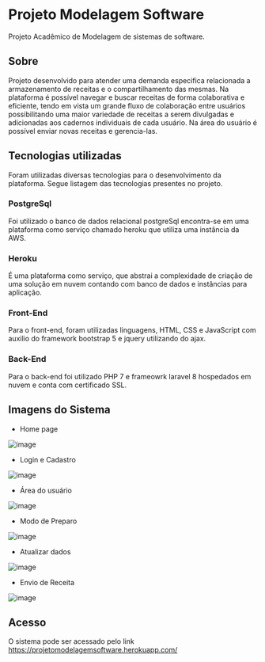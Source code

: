 # Projeto Modelagem Software
Projeto Acadêmico de Modelagem de sistemas de software.

## Sobre
Projeto desenvolvido para atender uma demanda especifica relacionada a armazenamento de receitas e o compartilhamento das mesmas. Na plataforma é possível navegar e buscar receitas de forma colaborativa e eficiente, tendo em vista um grande fluxo de colaboração entre usuários possibilitando uma maior variedade de receitas a serem divulgadas e adicionadas aos cadernos individuais de cada usuário. Na área do usuário é possível enviar novas receitas e gerencia-las.

## Tecnologias utilizadas
Foram utilizadas diversas tecnologias para o desenvolvimento da plataforma.
Segue listagem das tecnologias presentes no projeto.


### PostgreSql
Foi utilizado o banco de dados relacional postgreSql encontra-se em uma plataforma como serviço chamado heroku que utiliza uma instância da AWS.
    
### Heroku
É uma plataforma como serviço, que abstrai a complexidade de criação de uma solução em nuvem contando com banco de dados e instâncias para aplicação.

### Front-End
Para o front-end, foram utilizadas linguagens, HTML, CSS e JavaScript com auxilio do framework bootstrap 5 e jquery utilizando do ajax.

### Back-End
Para o back-end foi utilizado PHP 7 e frameowrk laravel 8 hospedados em nuvem e conta com certificado SSL.

## Imagens do Sistema

- Home page

![image](https://user-images.githubusercontent.com/72157212/143515160-d1c9b9d5-13e4-45b2-abe9-00191e92b070.png)

- Login e Cadastro

![image](https://user-images.githubusercontent.com/72157212/143515612-2e31d685-66b6-45db-bcb4-77beb47f9a1f.png)

- Área do usuário 

![image](https://user-images.githubusercontent.com/72157212/143515835-5cfbb926-58ca-4878-b44f-c0df9dda89cd.png)

- Modo de Preparo

![image](https://user-images.githubusercontent.com/72157212/143516102-08136f53-2598-4412-9630-469a02892d49.png)

- Atualizar dados

![image](https://user-images.githubusercontent.com/72157212/143516215-0aeec0fd-d237-4c1e-b314-6c6187a03bbf.png)

- Envio de Receita

![image](https://user-images.githubusercontent.com/72157212/143516445-6bcba622-6659-4b0c-b664-bf30a0e2c2c0.png)

## Acesso
O sistema pode ser acessado pelo link https://projetomodelagemsoftware.herokuapp.com/






